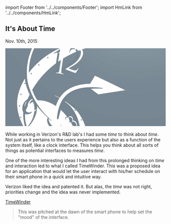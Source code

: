 import Footer from '../../components/Footer';
import HmLink from '../../components/HmLink';

<HmLink />

## It's About Time
<time>Nov. 10th, 2015</time>

![TimeWinder](../../public/unwinding.jpg)

While working in Verizon's R&D lab's I had some *time* to think about *time*. Not just as it pertains to the users experience but also as a function of the system itself, like a clock interface. This helps you think about all sorts of things as potential interfaces to measures *time*.

One of the more interesting ideas I had from this prolonged thinking on *time* and interaction led to what I called TimeWinder. This was a proposed idea for an application that would let the user interact with his/her schedule on their smart phone in a quick and intuitive way.

Verizon liked the idea and patented it. But alas, the *time* was not right, priorities change and the idea was never implemented.

[TimeWinder](./TimeWinder.pdf)

> This was pitched at the dawn of the smart phone to help set the "mood" of the interface.

<Footer />
